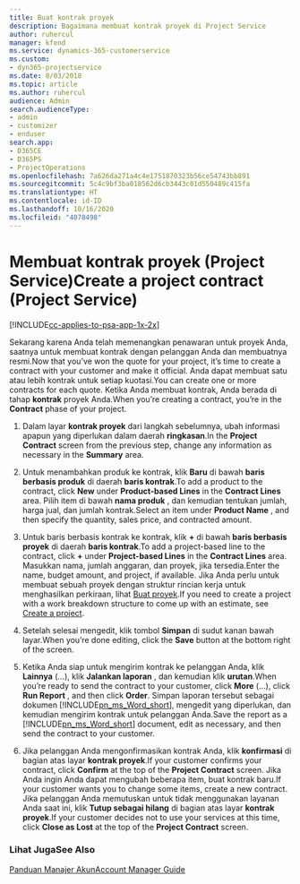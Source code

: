 ```yaml
---
title: Buat kontrak proyek
description: Bagaimana membuat kontrak proyek di Project Service
author: ruhercul
manager: kfend
ms.service: dynamics-365-customerservice
ms.custom:
- dyn365-projectservice
ms.date: 8/03/2018
ms.topic: article
ms.author: ruhercul
audience: Admin
search.audienceType:
- admin
- customizer
- enduser
search.app:
- D365CE
- D365PS
- ProjectOperations
ms.openlocfilehash: 7a626da271a4c4e1751870323b56ce54743bb891
ms.sourcegitcommit: 5c4c9bf3ba018562d6cb3443c01d550489c415fa
ms.translationtype: HT
ms.contentlocale: id-ID
ms.lasthandoff: 10/16/2020
ms.locfileid: "4078498"
---
```

# <a name="create-a-project-contract-project-service"></a><span data-ttu-id="434e4-103">Membuat kontrak proyek (Project Service)</span><span class="sxs-lookup"><span data-stu-id="434e4-103">Create a project contract (Project Service)</span></span>

[!INCLUDE[cc-applies-to-psa-app-1x-2x](../includes/cc-applies-to-psa-app-1x-2x.md)]

<span data-ttu-id="434e4-104">Sekarang karena Anda telah memenangkan penawaran untuk proyek Anda, saatnya untuk membuat kontrak dengan pelanggan Anda dan membuatnya resmi.</span><span class="sxs-lookup"><span data-stu-id="434e4-104">Now that you’ve won the quote for your project, it’s time to create a contract with your customer and make it official.</span></span> <span data-ttu-id="434e4-105">Anda dapat membuat satu atau lebih kontrak untuk setiap kuotasi.</span><span class="sxs-lookup"><span data-stu-id="434e4-105">You can create one or more contracts for each quote.</span></span> <span data-ttu-id="434e4-106">Ketika Anda membuat kontrak, Anda berada di tahap **kontrak** proyek Anda.</span><span class="sxs-lookup"><span data-stu-id="434e4-106">When you’re creating a contract, you’re in the **Contract** phase of your project.</span></span>  
  
1. <span data-ttu-id="434e4-107">Dalam layar **kontrak proyek** dari langkah sebelumnya, ubah informasi apapun yang diperlukan dalam daerah **ringkasan**.</span><span class="sxs-lookup"><span data-stu-id="434e4-107">In the **Project Contract** screen from the previous step, change any information as necessary in the **Summary** area.</span></span>  
  
2. <span data-ttu-id="434e4-108">Untuk menambahkan produk ke kontrak, klik **Baru** di bawah **baris berbasis produk** di daerah **baris kontrak**.</span><span class="sxs-lookup"><span data-stu-id="434e4-108">To add a product to the contract, click **New** under **Product-based Lines** in the **Contract Lines** area.</span></span> <span data-ttu-id="434e4-109">Pilih item di bawah **nama produk** , dan kemudian tentukan jumlah, harga jual, dan jumlah kontrak.</span><span class="sxs-lookup"><span data-stu-id="434e4-109">Select an item under **Product Name** , and then specify the quantity, sales price, and contracted amount.</span></span>  
  
3. <span data-ttu-id="434e4-110">Untuk baris berbasis kontrak ke kontrak, klik **+** di bawah **baris berbasis proyek** di daerah **baris kontrak**.</span><span class="sxs-lookup"><span data-stu-id="434e4-110">To add a project-based line to the contract, click **+** under **Project-based Lines** in the **Contract Lines** area.</span></span> <span data-ttu-id="434e4-111">Masukkan nama, jumlah anggaran, dan proyek, jika tersedia.</span><span class="sxs-lookup"><span data-stu-id="434e4-111">Enter the name, budget amount, and project, if available.</span></span> <span data-ttu-id="434e4-112">Jika Anda perlu untuk membuat sebuah proyek dengan struktur rincian kerja untuk menghasilkan perkiraan, lihat [Buat proyek](../psa/create-project.md).</span><span class="sxs-lookup"><span data-stu-id="434e4-112">If you need to create a project with a work breakdown structure to come up with an estimate, see [Create a project](../psa/create-project.md).</span></span>  
  
4. <span data-ttu-id="434e4-113">Setelah selesai mengedit, klik tombol **Simpan** di sudut kanan bawah layar.</span><span class="sxs-lookup"><span data-stu-id="434e4-113">When you’re done editing, click the **Save** button at the bottom right of the screen.</span></span>  
  
5. <span data-ttu-id="434e4-114">Ketika Anda siap untuk mengirim kontrak ke pelanggan Anda, klik **Lainnya** (...), klik **Jalankan laporan** , dan kemudian klik **urutan**.</span><span class="sxs-lookup"><span data-stu-id="434e4-114">When you’re ready to send the contract to your customer, click **More** (…), click **Run Report** , and then click **Order**.</span></span> <span data-ttu-id="434e4-115">Simpan laporan tersebut sebagai dokumen [!INCLUDE[pn_ms_Word_short](../includes/pn-ms-word-short.md)], mengedit yang diperlukan, dan kemudian mengirim kontrak untuk pelanggan Anda.</span><span class="sxs-lookup"><span data-stu-id="434e4-115">Save the report as a [!INCLUDE[pn_ms_Word_short](../includes/pn-ms-word-short.md)] document, edit as necessary, and then send the contract to your customer.</span></span>  
  
6. <span data-ttu-id="434e4-116">Jika pelanggan Anda mengonfirmasikan kontrak Anda, klik **konfirmasi** di bagian atas layar **kontrak proyek**.</span><span class="sxs-lookup"><span data-stu-id="434e4-116">If your customer confirms your contract, click **Confirm** at the top of the **Project Contract** screen.</span></span> <span data-ttu-id="434e4-117">Jika Anda ingin Anda dapat mengubah beberapa item, buat kontrak baru.</span><span class="sxs-lookup"><span data-stu-id="434e4-117">If your customer wants you to change some items, create a new contract.</span></span> <span data-ttu-id="434e4-118">Jika pelanggan Anda memutuskan untuk tidak menggunakan layanan Anda saat ini, klik **Tutup sebagai hilang** di bagian atas layar **kontrak proyek**.</span><span class="sxs-lookup"><span data-stu-id="434e4-118">If your customer decides not to use your services at this time, click **Close as Lost** at the top of the **Project Contract** screen.</span></span>  
  
### <a name="see-also"></a><span data-ttu-id="434e4-119">Lihat Juga</span><span class="sxs-lookup"><span data-stu-id="434e4-119">See Also</span></span>  
 [<span data-ttu-id="434e4-120">Panduan Manajer Akun</span><span class="sxs-lookup"><span data-stu-id="434e4-120">Account Manager Guide</span></span>](../psa/account-manager-guide.md)

